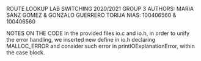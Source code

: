 ROUTE LOOKUP LAB
SWITCHING 2020/2021
GROUP 3
AUTHORS: MARIA SANZ GOMEZ & GONZALO GUERRERO TORIJA
NIAS: 100406560 & 100406560

NOTES ON THE CODE
In the provided files io.c and io.h, in order to unify the error 
handling, we inserted new define in io.h declaring MALLOC_ERROR 
and consider such error in printIOExplanationError, 
within the case block.
